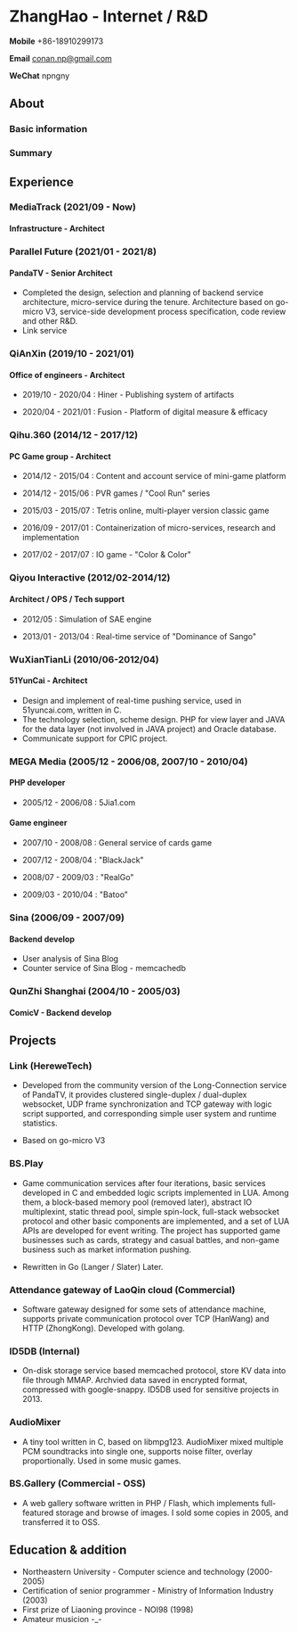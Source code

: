 # ZhangHao - Internet / R&D

**Mobile** +86-18910299173

**Email** [conan.np@gmail.com](mailto:conan.np@gmail.com)

**WeChat** npngny

## About

### Basic information

### Summary

## Experience

### MediaTrack (2021/09 - Now)

#### Infrastructure - Architect

### Parallel Future (2021/01 - 2021/8)

#### PandaTV - Senior Architect

- Completed the design, selection and planning of backend service architecture, micro-service during the tenure. Architecture based on go-micro V3, service-side development process specification, code review and other R&D.
- Link service

### QiAnXin (2019/10 - 2021/01)

#### Office of engineers - Architect

- 2019/10 - 2020/04 : Hiner - Publishing system of artifacts

- 2020/04 - 2021/01 : Fusion - Platform of digital measure & efficacy

### Qihu.360 (2014/12 - 2017/12)

#### PC Game group - Architect

- 2014/12 - 2015/04 : Content and account service of mini-game platform

- 2014/12 - 2015/06 : PVR games / "Cool Run" series

- 2015/03 - 2015/07 : Tetris online, multi-player version classic game

- 2016/09 - 2017/01 : Containerization of micro-services, research and implementation

- 2017/02 - 2017/07 : IO game - "Color & Color"

### Qiyou Interactive (2012/02-2014/12)

#### Architect / OPS / Tech support

- 2012/05 : Simulation of SAE engine

- 2013/01 - 2013/04 : Real-time service of "Dominance of Sango"

### WuXianTianLi (2010/06-2012/04)

#### 51YunCai - Architect

- Design and implement of real-time pushing service, used in 51yuncai.com, written in C.
- The technology selection, scheme design. PHP for view layer and JAVA for the data layer (not involved in JAVA project) and Oracle database.
- Communicate support for CPIC project.

### MEGA Media (2005/12 - 2006/08, 2007/10 - 2010/04)

#### PHP developer

- 2005/12 - 2006/08 : 5Jia1.com

#### Game engineer

- 2007/10 - 2008/08 : General service of cards game

- 2007/12 - 2008/04 : "BlackJack"

- 2008/07 - 2009/03 : "RealGo"

- 2009/03 - 2010/04 : "Batoo"

### Sina (2006/09 - 2007/09)

#### Backend develop

- User analysis of Sina Blog
- Counter service of Sina Blog - memcachedb

### QunZhi Shanghai (2004/10 - 2005/03)

#### ComicV - Backend develop

## Projects

### Link (HereweTech)

- Developed from the community version of the Long-Connection service of PandaTV, it provides clustered single-duplex / dual-duplex websocket, UDP frame synchronization and TCP gateway with logic script supported, and corresponding simple user system and runtime statistics.

- Based on go-micro V3

### BS.Play

- Game communication services after four iterations, basic services developed in C and embedded logic scripts implemented in LUA. Among them, a block-based memory pool (removed later), abstract IO multiplexint, static thread pool, simple spin-lock, full-stack websocket protocol and other basic components are implemented, and a set of LUA APIs are developed for event writing. The project has supported game businesses such as cards, strategy and casual battles, and non-game business such as market information pushing.

- Rewritten in Go (Langer / Slater) Later.

### Attendance gateway of LaoQin cloud (Commercial)

- Software gateway designed for some sets of attendance machine, supports private communication protocol over TCP (HanWang) and HTTP (ZhongKong). Developed with golang.

### ID5DB (Internal)

- On-disk storage service based memcached protocol, store KV data into file through MMAP. Archvied data saved in encrypted format, compressed with google-snappy. ID5DB used for sensitive projects in 2013.

### AudioMixer

- A tiny tool written in C, based on libmpg123. AudioMixer mixed multiple PCM soundtracks into single one, supports noise filter, overlay proportionally. Used in some music games.

### BS.Gallery (Commercial - OSS)

- A web gallery software written in PHP / Flash, which implements full-featured storage and browse of images. I sold some copies in 2005, and transferred it to OSS.

## Education & addition

- Northeastern University - Computer science and technology (2000-2005)
- Certification of senior programmer - Ministry of Information Industry (2003)
- First prize of Liaoning province - NOI98 (1998)
- Amateur musicion -_-

